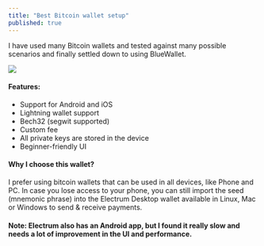 ```yaml
---
title: "Best Bitcoin wallet setup"
published: true
---
```



I have used many Bitcoin wallets and tested against many possible scenarios and finally settled down to using BlueWallet.

<a href="https://bluewallet.io/" target="_blank"><img src="https://bluewallet.io/img/logo-bluewallet.svg" /></a>

#### Features:
 - Support for Android and iOS
 - Lightning wallet support
 - Bech32 (segwit supported)
 - Custom fee
 - All private keys are stored in the device
 - Beginner-friendly UI

#### Why I choose this wallet?
I prefer using bitcoin wallets that can be used in all devices, like Phone and PC.
In case you lose access to your phone, you can still import the seed (mnemonic phrase) into the Electrum Desktop wallet available in Linux, Mac or Windows to send & receive payments.

#### Note: Electrum also has an Android app, but I found it really slow and needs a lot of improvement in the UI and performance.


